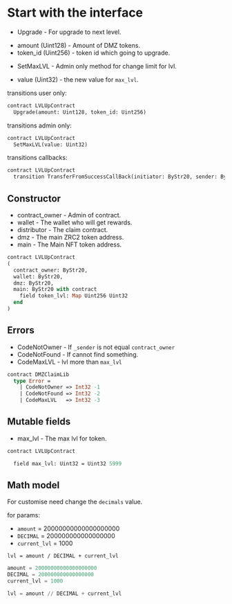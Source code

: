 # Start with the interface

 * Upgrade - For upgrade to next level.
  - amount (Uint128) - Amount of DMZ tokens.
  - token_id (Uint256) - token id which going to upgrade.
 * SetMaxLVL - Admin only method for change limit for lvl.
  - value (Uint32) - the new value for `max_lvl`.

transitions user only:
```Ocaml
contract LVLUpContract
  Upgrade(amount: Uint128, token_id: Uint256)
```

transitions admin only:
```Ocaml
contract LVLUpContract
  SetMaxLVL(value: Uint32)
```

transitions callbacks:
```Ocaml
contract LVLUpContract
  transition TransferFromSuccessCallBack(initiator: ByStr20, sender: ByStr20, recipient: ByStr20, amount: Uint128)
```

## Constructor

 * contract_owner - Admin of contract.
 * wallet - The wallet who will get rewards.
 * distributor - The claim contract.
 * dmz - The main ZRC2 token address.
 * main - The Main NFT token address.

```Ocaml
contract LVLUpContract
(
  contract_owner: ByStr20,
  wallet: ByStr20,
  dmz: ByStr20,
  main: ByStr20 with contract
    field token_lvl: Map Uint256 Uint32
  end
)
```

## Errors

 * CodeNotOwner - If `_sender` is not equal `contract_owner`
 * CodeNotFound - If cannot find something.
 * CodeMaxLVL - lvl more than `max_lvl`

```Ocaml
contract DMZClaimLib
  type Error =
    | CodeNotOwner => Int32 -1
    | CodeNotFound => Int32 -2
    | CodeMaxLVL   => Int32 -3
```

## Mutable fields

 * max_lvl - The max lvl for token.

```Ocaml
contract LVLUpContract

  field max_lvl: Uint32 = Uint32 5999
```

## Math model

For customise need change the `decimals` value.

for params:
  * `amount` = 20000000000000000000
  * `DECIMAL` = 200000000000000000
  * `current_lvl` = 1000

`lvl = amount / DECIMAL + current_lvl`

```python
amount = 20000000000000000000
DECIMAL = 200000000000000000
current_lvl = 1000

lvl = amount // DECIMAL + current_lvl
```
